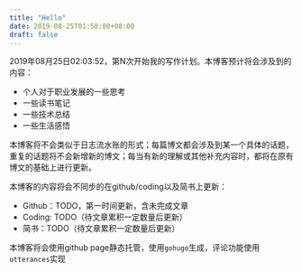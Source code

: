 ```yaml
---
title: "Hello"
date: 2019-08-25T01:58:08+08:00
draft: false
---
```



2019年08月25日02:03:52，第N次开始我的写作计划。本博客预计将会涉及到的内容：

* 个人对于职业发展的一些思考
* 一些读书笔记
* 一些技术总结
* 一些生活感悟

本博客将不会类似于日志流水账的形式；每篇博文都会涉及到某一个具体的话题，重复的话题将不会新增新的博文；每当有新的理解或其他补充内容时，都将在原有博文的基础上进行更新。

本博客的内容将会不同步的在github/coding以及简书上更新：

* Github：TODO，第一时间更新，含未完成文章
* Coding: TODO（待文章累积一定数量后更新）
* 简书：TODO（待文章累积一定数量后更新）

本博客将会使用github page静态托管，使用`gohugo`生成，评论功能使用`utterances`实现
